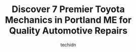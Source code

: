---
layout: ampstory
image: https://images.unsplash.com/photo-1494363247633-927487612591?ixlib=rb-4.0.3&ixid=MnwxMjA3fDB8MHxwaG90by1wYWdlfHx8fGVufDB8fHx8&auto=format&fit=crop&w=640&h=853&q=80
author: techidn
featured: false
description: Searching for the finest Toyota Mechanic in Portland ME, USA? Look no further than the 7 best Toyota Mechanic in the area, where youll find a team of highly qualified professionals ready to
title: Discover 7 Premier Toyota Mechanics in Portland ME for Quality Automotive Repairs
cover:
   title: Discover 7 Premier Toyota Mechanics in Portland ME for Quality Automotive Repairs
   subtitle: Rickpate
   background: https://images.unsplash.com/photo-1494363247633-927487612591?ixlib=rb-4.0.3&ixid=MnwxMjA3fDB8MHxwaG90by1wYWdlfHx8fGVufDB8fHx8&auto=format&fit=crop&w=640&h=853&q=80

pages: 
 - layout: thirds
   top: <h1>#1 Meineke Car Care Center</h1>
   bottom: "<p>The guys are Trustworthy, Dependable and Knowledgeable.  I turn to them for all my Jeeps needs because they know how to get the job done and get it right.  This trip was </p>"
   background: https://www.knot35.com/toplist/wp-content/uploads/2023/06/best-toyota-mechanic-1-in-portland-me-1685835063.jpeg
   backgroundblur: true
 - layout: thirds
   top: <h1>#2 Beths Riverside Street Garage</h1>
   bottom: "<p>522 Riverside St, Portland, ME 04103, United States</p>"
   background: https://www.knot35.com/toplist/wp-content/uploads/2023/06/best-toyota-mechanic-2-in-portland-me-1685835063.jpeg
   cta:
      link: https://www.knot35.com/toplist/discover-7-premier-toyota-mechanics-in-portland-me-for-quality-automotive-repairs/
      text: Discover 7 Premier Toyota Mechanics in Portland ME for Quality Automotive Repairs
 - layout: thirds
   top: <h1>#3 Ocean Street Auto Repair</h1>
   bottom: "<p>310 Main St, South Portland, ME 04106, United States</p>"
   background: https://www.knot35.com/toplist/wp-content/uploads/2023/06/best-toyota-mechanic-3-in-portland-me-1685835064.jpeg
   cta:
      link: https://www.knot35.com/toplist/discover-7-premier-toyota-mechanics-in-portland-me-for-quality-automotive-repairs/
      text: Discover 7 Premier Toyota Mechanics in Portland ME for Quality Automotive Repairs
 - layout: thirds
   top: <h1>#4 Parry Motors</h1>
   bottom: "<p>202 Warren Ave Suite 600, Portland, ME 04103, United States</p>"
   background: https://images.unsplash.com/photo-1515405295579-ba7b45403062?ixlib=rb-4.0.3&ixid=MnwxMjA3fDB8MHxwaG90by1wYWdlfHx8fGVufDB8fHx8&auto=format&fit=crop&w=640&h=853&q=80
   cta:
      link: https://www.knot35.com/toplist/discover-7-premier-toyota-mechanics-in-portland-me-for-quality-automotive-repairs/
      text: Discover 7 Premier Toyota Mechanics in Portland ME for Quality Automotive Repairs
 - layout: thirds
   top: <h1>#5 Lex Connection</h1>
   bottom: "<p>429 Warren Ave STE 6, Portland, ME 04103, United States</p>"
   background: https://images.unsplash.com/photo-1567095761054-7a02e69e5c43?ixlib=rb-4.0.3&ixid=MnwxMjA3fDB8MHxwaG90by1wYWdlfHx8fGVufDB8fHx8&auto=format&fit=crop&w=640&h=853&q=80
   cta:
      link: https://www.knot35.com/toplist/discover-7-premier-toyota-mechanics-in-portland-me-for-quality-automotive-repairs/
      text: Discover 7 Premier Toyota Mechanics in Portland ME for Quality Automotive Repairs
 - layout: thirds
   top: <h1>#6 Phils Foreign Auto</h1>
   bottom: "<p>15c Adams St, South Portland, ME 04106, United States</p>"
   background: https://images.unsplash.com/photo-1608501821300-4f99e58bba77?ixlib=rb-4.0.3&ixid=MnwxMjA3fDB8MHxwaG90by1wYWdlfHx8fGVufDB8fHx8&auto=format&fit=crop&w=640&h=853&q=80
   cta:
      link: https://www.knot35.com/toplist/discover-7-premier-toyota-mechanics-in-portland-me-for-quality-automotive-repairs/
      text: Discover 7 Premier Toyota Mechanics in Portland ME for Quality Automotive Repairs
 - layout: thirds
   top: <h1>#7 Harmons Rick Automotive Service & Repair</h1>
   bottom: "<p>31 Morrill St, Portland, ME 04103, United States</p>"
   background: https://images.unsplash.com/photo-1632260260864-caf7fde5ec36?ixlib=rb-4.0.3&ixid=MnwxMjA3fDB8MHxwaG90by1wYWdlfHx8fGVufDB8fHx8&auto=format&fit=crop&w=640&h=853&q=80
   cta:
      link: https://www.knot35.com/toplist/discover-7-premier-toyota-mechanics-in-portland-me-for-quality-automotive-repairs/
      text: Discover 7 Premier Toyota Mechanics in Portland ME for Quality Automotive Repairs
 - layout: thirds
   middle: Continue reading...
   background: https://images.unsplash.com/photo-1552083974-186346191183?ixlib=rb-4.0.3&ixid=MnwxMjA3fDB8MHxwaG90by1wYWdlfHx8fGVufDB8fHx8&auto=format&fit=crop&w=640&h=853&q=80
   cta:
      link: https://www.knot35.com/toplist/discover-7-premier-toyota-mechanics-in-portland-me-for-quality-automotive-repairs/
      text: Discover 7 Premier Toyota Mechanics in Portland ME for Quality Automotive Repairs
      
---